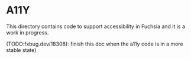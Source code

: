 # A11Y
This directory contains code to support accessibility in Fuchsia and it is a
work in progress.

(TODO:fxbug.dev/18308): finish this doc when the a11y code is in a more stable
state)

